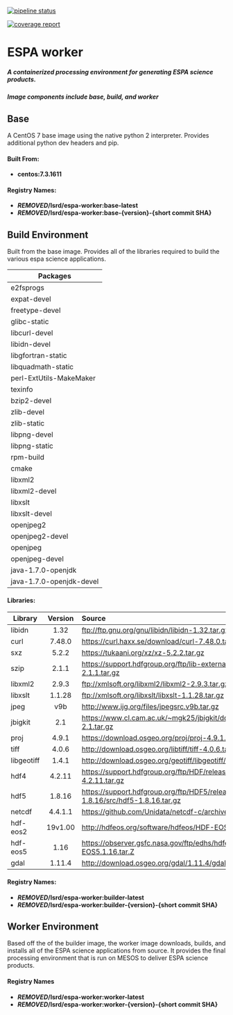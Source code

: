 [![pipeline status](https://eroslab.cr.usgs.gov/lsrd/espa-worker/badges/topic/centos7/pipeline.svg)](https://eroslab.cr.usgs.gov/lsrd/espa-worker/commits/topic/centos7)

[![coverage report](https://eroslab.cr.usgs.gov/lsrd/espa-worker/badges/topic/centos7/coverage.svg)](https://eroslab.cr.usgs.gov/lsrd/espa-worker/commits/topic/centos7)

# ESPA worker
##### A containerized processing environment for generating ESPA science products.
##### Image components include base, build, and worker

## Base
A CentOS 7 base image using the native python 2 interpreter.  Provides
additional python dev headers and pip.

#### Built From:
 * __centos:7.3.1611__
 
#### Registry Names:
 * __***REMOVED***/lsrd/espa-worker:base-latest__
 * __***REMOVED***/lsrd/espa-worker:base-{version}-{short commit SHA}__

## Build Environment
Built from the base image.  Provides all of the libraries required to
build the various espa science applications.

 
| Packages |
| --------|
| e2fsprogs
| expat-devel |
| freetype-devel |
| glibc-static |
| libcurl-devel |
| libidn-devel |
| libgfortran-static |
| libquadmath-static |
| perl-ExtUtils-MakeMaker |
| texinfo |
| bzip2-devel |
| zlib-devel |
| zlib-static |
| libpng-devel |
| libpng-static |
| rpm-build |
| cmake |
| libxml2 |
| libxml2-devel |
| libxslt |
| libxslt-devel |
| openjpeg2 |
| openjpeg2-devel |
| openjpeg |
| openjpeg-devel |
| java-1.7.0-openjdk |
| java-1.7.0-openjdk-devel |

#### Libraries:
  
| Library       | Version       | Source                                          |
| ------------- |:-------------:|:------------------------------------------------|
| libidn        | 1.32          | ftp://ftp.gnu.org/gnu/libidn/libidn-1.32.tar.gz |
| curl          | 7.48.0        | https://curl.haxx.se/download/curl-7.48.0.tar.gz |
| sxz           | 5.2.2         |https://tukaani.org/xz/xz-5.2.2.tar.gz   |
| szip          | 2.1.1         |https://support.hdfgroup.org/ftp/lib-external/szip/2.1.1/src/szip-2.1.1.tar.gz|
| libxml2       | 2.9.3         |ftp://xmlsoft.org/libxml2/libxml2-2.9.3.tar.gz|
| libxslt       | 1.1.28        |ftp://xmlsoft.org/libxslt/libxslt-1.1.28.tar.gz|
| jpeg          | v9b           |http://www.ijg.org/files/jpegsrc.v9b.tar.gz |
| jbigkit       | 2.1           |https://www.cl.cam.ac.uk/~mgk25/jbigkit/download/jbigkit-2.1.tar.gz|
| proj          | 4.9.1         |https://download.osgeo.org/proj/proj-4.9.1.tar.gz|
| tiff          | 4.0.6         | http://download.osgeo.org/libtiff/tiff-4.0.6.tar.gz|
| libgeotiff    | 1.4.1         | http://download.osgeo.org/geotiff/libgeotiff/libgeotiff-1.4.1.tar.gz|
| hdf4          | 4.2.11        | https://support.hdfgroup.org/ftp/HDF/releases/HDF4.2.11/src/hdf-4.2.11.tar.gz|
| hdf5          | 1.8.16        | https://support.hdfgroup.org/ftp/HDF5/releases/hdf5-1.8/hdf5-1.8.16/src/hdf5-1.8.16.tar.gz|
| netcdf        | 4.4.1.1       | https://github.com/Unidata/netcdf-c/archive/v4.4.1.1.tar.gz|
| hdf-eos2      | 19v1.00       | http://hdfeos.org/software/hdfeos/HDF-EOS2.19v1.00.tar.Z|
| hdf-eos5      | 1.16          | https://observer.gsfc.nasa.gov/ftp/edhs/hdfeos5/latest_release/HDF-EOS5.1.16.tar.Z|
| gdal          | 1.11.4        | http://download.osgeo.org/gdal/1.11.4/gdal-1.11.4.tar.gz

#### Registry Names: 
 * __***REMOVED***/lsrd/espa-worker:builder-latest__
 * __***REMOVED***/lsrd/espa-worker:builder-{version}-{short commit SHA}__

## Worker Environment
Based off the of the builder image, the worker image downloads, builds, and installs all
of the ESPA science applications from source.  It provides the final processing 
environment that is run on MESOS to deliver ESPA science products.

#### Registry Names
 * __***REMOVED***/lsrd/espa-worker:worker-latest__
 * __***REMOVED***/lsrd/espa-worker:worker-{version}-{short commit SHA}__
 

